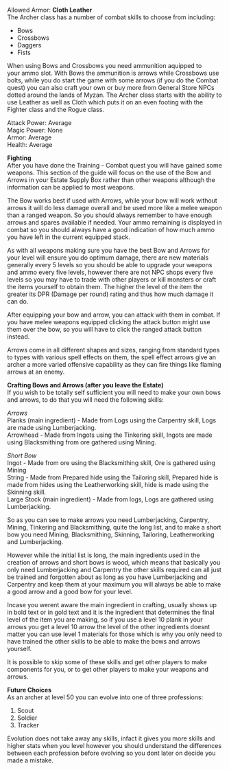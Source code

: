 Allowed Armor: **Cloth Leather**  
The Archer class has a number of combat skills to choose from including:

*   Bows
*   Crossbows
*   Daggers
*   Fists

When using Bows and Crossbows you need ammunition aquipped to your ammo slot. With Bows the ammunition is arrows while Crossbows use bolts, while you do start the game with some arrows (if you do the Combat quest) you can also craft your own or buy more from General Store NPCs dotted around the lands of Myzan. The Archer class starts with the ability to use Leather as well as Cloth which puts it on an even footing with the Fighter class and the Rogue class.

Attack Power: Average  
Magic Power: None  
Armor: Average  
Health: Average

**Fighting**  
After you have done the Training - Combat quest you will have gained some weapons. This section of the guide will focus on the use of the Bow and Arrows in your Estate Supply Box rather than other weapons although the information can be applied to most weapons.

The Bow works best if used with Arrows, while your bow will work without arrows it will do less damage overall and be used more like a melee weapon than a ranged weapon. So you should always remember to have enough arrows and spares available if needed. Your ammo remaining is displayed in combat so you should always have a good indication of how much ammo you have left in the current equipped stack.

As with all weapons making sure you have the best Bow and Arrows for your level will ensure you do optimum damage, there are new materials generally every 5 levels so you should be able to upgrade your weapons and ammo every five levels, however there are not NPC shops every five levels so you may have to trade with other players or kill monsters or craft the items yourself to obtain them. The higher the level of the item the greater its DPR (Damage per round) rating and thus how much damage it can do.

After equipping your bow and arrow, you can attack with them in combat. If you have melee weapons equipped clicking the attack button might use them over the bow, so you will have to click the ranged attack button instead.

Arrows come in all different shapes and sizes, ranging from standard types to types with various spell effects on them, the spell effect arrows give an archer a more varied offensive capability as they can fire things like flaming arrows at an enemy.

**Crafting Bows and Arrows (after you leave the Estate)**  
If you wish to be totally self sufficient you will need to make your own bows and arrows, to do that you will need the following skills:

_Arrows_  
Planks (main ingredient) - Made from Logs using the Carpentry skill, Logs are made using Lumberjacking.  
Arrowhead - Made from Ingots using the Tinkering skill, Ingots are made using Blacksmithing from ore gathered using Mining.

_Short Bow_  
Ingot - Made from ore using the Blacksmithing skill, Ore is gathered using Mining  
String - Made from Prepared hide using the Tailoring skill, Prepared hide is made from hides using the Leatherworking skill, hide is made using the Skinning skill.  
Large Stock (main ingredient) - Made from logs, Logs are gathered using Lumberjacking.

So as you can see to make arrows you need Lumberjacking, Carpentry, Mining, Tinkering and Blacksmithing, quite the long list, and to make a short bow you need Mining, Blacksmithing, Skinning, Tailoring, Leatherworking and Lumberjacking.

However while the initial list is long, the main ingredients used in the creation of arrows and short bows is wood, which means that basically you only need Lumberjacking and Carpentry the other skills required can all just be trained and forgotten about as long as you have Lumberjacking and Carpentry and keep them at your maximum you will always be able to make a good arrow and a good bow for your level.

Incase you werent aware the main ingredient in crafting, usually shows up in bold text or in gold text and it is the ingredient that determines the final level of the item you are making, so if you use a level 10 plank in your arrows you get a level 10 arrow the level of the other ingredients doesnt matter you can use level 1 materials for those which is why you only need to have trained the other skills to be able to make the bows and arrows yourself.

It is possible to skip some of these skills and get other players to make components for you, or to get other players to make your weapons and arrows.

**Future Choices**  
As an archer at level 50 you can evolve into one of three professions:

1.  Scout
2.  Soldier
3.  Tracker

Evolution does not take away any skills, infact it gives you more skills and higher stats when you level however you should understand the differences between each profession before evolving so you dont later on decide you made a mistake.